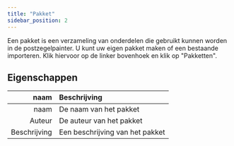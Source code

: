 ```yaml
---
title: "Pakket"
sidebar_position: 2
---
```


Een pakket is een verzameling van onderdelen die gebruikt kunnen worden in de postzegelpainter. U kunt uw eigen pakket maken of een bestaande importeren. Klik hiervoor op de linker bovenhoek en klik op "Pakketten".

## Eigenschappen

|         naam | Beschrijving                    |
| ------------:|:------------------------------- |
|         naam | De naam van het pakket          |
|       Auteur | De auteur van het pakket        |
| Beschrijving | Een beschrijving van het pakket |
